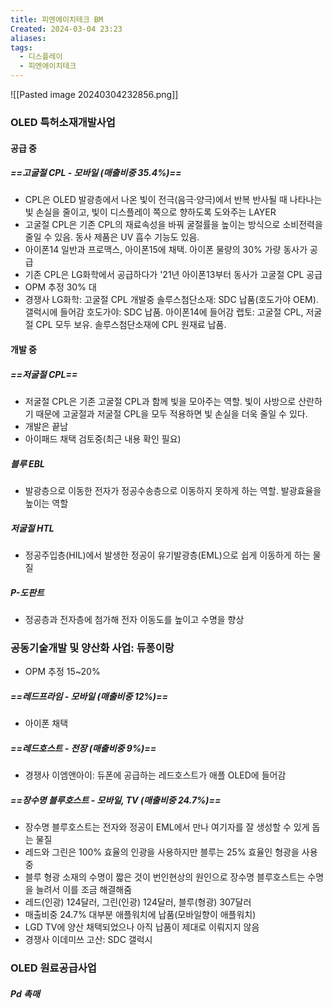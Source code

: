```yaml
---
title: 피엔에이치테크 BM
Created: 2024-03-04 23:23
aliases: 
tags:
  - 디스플레이
  - 피엔에이치테크
---
```

![[Pasted image 20240304232856.png]]
### OLED 특허소재개발사업
#### 공급 중
##### ==고굴절 CPL - 모바일 (매출비중 35.4%)==
- CPL은 OLED 발광층에서 나온 빛이 전극(음극·양극)에서 반복 반사될 때 나타나는 빛 손실을 줄이고, 빛이 디스플레이 쪽으로 향하도록 도와주는 LAYER
- 고굴절 CPL은 기존 CPL의 재료속성을 바꿔 굴절률을 높이는 방식으로 소비전력을 줄일 수 있음. 동사 제품은 UV 흡수 기능도 있음.
- 아이폰14 일반과 프로맥스, 아이폰15에 채택. 아이폰 물량의 30% 가량 동사가 공급
- 기존 CPL은 LG화학에서 공급하다가 '21년 아이폰13부터 동사가 고굴절 CPL 공급
- OPM 추정 30% 대
- 경쟁사
	LG화학: 고굴절 CPL 개발중
	솔루스첨단소재: SDC 납품(호도가야 OEM). 갤럭시에 들어감
	호도가야: SDC 납품. 아이폰14에 들어감
	랩토: 고굴절 CPL, 저굴절 CPL 모두 보유. 솔루스첨단소재에 CPL 원재료 납품.

#### 개발 중
##### ==저굴절 CPL==
- 저굴절 CPL은 기존 고굴절 CPL과 함께 빛을 모아주는 역할. 빛이 사방으로 산란하기 때문에 고굴절과 저굴절 CPL을 모두 적용하면 빛 손실을 더욱 줄일 수 있다.  
- 개발은 끝남
- 아이패드 채택 검토중(최근 내용 확인 필요)
##### 블루 EBL
- 발광층으로 이동한 전자가 정공수송층으로 이동하지 못하게 하는 역할. 발광효율을 높이는 역할
##### 저굴절 HTL
- 정공주입층(HIL)에서 발생한 정공이 유기발광층(EML)으로 쉽게 이동하게 하는 물질
##### P-도판트
- 정공층과 전자층에 첨가해 전자 이동도를 높이고 수명을 향상

### 공동기술개발 및 양산화 사업: 듀퐁이랑 
- OPM 추정 15~20%
##### ==레드프라임 - 모바일 (매출비중 12%)==
- 아이폰 채택
##### ==레드호스트 - 전장 (매출비중 9%)==
- 경쟁사
	이엠앤아이: 듀폰에 공급하는 레드호스트가 애플 OLED에 들어감
##### ==장수명 블루호스트 - 모바일, TV (매출비중 24.7%)==
- 장수명 블루호스트는 전자와 정공이 EML에서 만나 여기자를 잘 생성할 수 있게 돕는 물질
- 레드와 그린은 100% 효율의 인광을 사용하지만 블루는 25% 효율인 형광을 사용중
- 블루 형광 소재의 수명이 짧은 것이 번인현상의 원인으로 장수명 블루호스트는 수명을 늘려서 이를 조금 해결해줌
- 레드(인광) 124달러, 그린(인광) 124달러, 블루(형광) 307달러
- 매출비중 24.7% 대부분 애플워치에 납품(모바일향이 애플워치)
- LGD TV에 양산 채택되었으나 아직 납품이 제대로 이뤄지지 않음
- 경쟁사
	이데미쓰 고산: SDC 갤럭시	

### OLED 원료공급사업
##### Pd 촉매
